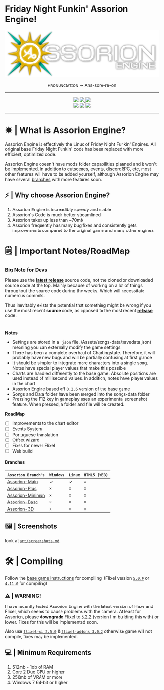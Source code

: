 # Friday Night Funkin' Assorion Engine!

![LOGO](art/assorione.png)
<div align="center"> Pʀᴏɴᴜɴᴄɪᴀᴛɪᴏɴ → Ahs-sore-re-on</div>

-------------------------------------------------------------
 <div align="center">
 <a href="#"><img src="https://img.shields.io/github/repo-size/Legendary-Candice-Joe/FNF-Assorion-Engine?style=for-the-badge&color=06b59c"/></a>
 <a href="https://github.com/Legendary-Candice-Joe/FNF-Assorion-Engine/graphs/commit-activity"><img src="https://img.shields.io/github/commit-activity/m/Legendary-Candice-Joe/FNF-Assorion-Engine?style=for-the-badge&color=06b59c"/</a> 
 <a href="https://github.com/Legendary-Candice-Joe/FNF-Assorion-Engine/releases"><img src="https://img.shields.io/github/v/release/Legendary-Candice-Joe/FNF-Assorion-Engine?style=for-the-badge&color=06b59c"/></a>
 </div>
 <div align="center">
 <a href="https://github.com/Legendary-Candice-Joe/FNF-Assorion-Engine/releases"><img src="https://img.shields.io/badge/Windows_Build-Released-blue?style=for-the-badge&color=e1b100"/></a>
 <a href="https://github.com/Legendary-Candice-Joe/FNF-Assorion-Engine/releases"><img src="https://img.shields.io/badge/Linux_Build-Released-blue?style=for-the-badge&color=e1b100"/></a>
 <a href="#"><img src="https://img.shields.io/badge/Web_Build-Testing-blue?style=for-the-badge&color=e1b100"/></a>  
 </div>

-------------------------------------------------------------

# ✵ | What is Assorion Engine?

Assorion Engine is effectively the Linux of <a href="https://ninja-muffin24.itch.io/funkin">Friday Night Funkin'</a> Engines. 
All original base Friday Night Funkin' code has been replaced with more efficient, optimized code. 

Assorion Engine doesn't have mods folder capabilities planned and it won't be implemented. 
In addition to cutscenes, events, discordRPC, etc, most other features will have to be added yourself, 
although Assorion Engine may have several <a href="https://github.com/Legendary-Candice-Joe/FNF-Assorion-Engine#branches">branches</a> with more features soon.

## ⚡ | Why choose Assorion Engine?

1. Assorion Engine is increadibly speedy and stable
2. Assorion's Code is much better streamlined
3. Assorion takes up less than ~70mb
4. Assorion frequently has many bug fixes and consistently gets improvements compared to the original game and many other engines

# 🗒️ | Important Notes/RoadMap

### Big Note for Devs

Please use the <a href="https://github.com/Legendary-Candice-Joe/FNF-Assorion-Engine/releases">**latest release**</a> source code, not the cloned or downloaded source code at the top. Mainly because of working on a lot of things throughout the source code during the weeks. Which will necessitate numerous commits.

Thus inevitably exists the potential that something might be wrong if you use the most recent **source** code, as opposed to the most recent <a href="https://github.com/Legendary-Candice-Joe/FNF-Assorion-Engine/releases">**release**</a> code.

#
  **Notes**   
-	Settings are stored in a `.json` file. (Assets/songs-data/savedata.json) meaning you can externally modify the game settings
-	There has been a complete overhaul of Chartingstate. Therefore, it will probably have new bugs and will be partially confusing at first glance
-	It should be simpler to integrate more characters into a single song. Notes have special player values that make this possible
-	Charts are handled differently to the base game. Absolute positions are used instead of millisecond values. In addition, notes have player values in the chart
-	Assorion Engine based off <a href="https://github.com/FunkinCrew/Funkin/releases/tag/v0.2.6">`0.2.6`</a> version of the base game
-	Songs and Data folder have been merged into the songs-data folder
- Pressing the F12 key in gameplay uses an experimental screenshot feature. When pressed, a folder and file will be created.
  
 **RoadMap**
* [ ]	Improvements to the chart editor
* [ ]	Events System
* [ ]	Portuguese translation
* [ ]	Offset wizard
* [ ]	Fixes for newer Flixel
* [ ]	Web build

#### **Branches**
| `Assorion Branch's`                                | `Windows` | `Linux` | `HTML5 (WEB)`     |
|--------------------------------------------------|---------|-------|-----------------|
| <a href="#">Assorion-Main</a>                                    | ✓       | ✓     | ☓              |
| <a href="#">Assorion-Plus</a>                                    | ☓       | ☓     | ☓              |
| <a href="#">Assorion-Minimun</a>                                 | ☓       | ☓     | ☓              |
| <a href="#">Assorion-Base</a>                                    | ☓       | ☓     | ☓              |
| <a href="#">Assorion-3D</a>                                      | ☓       | ☓     | ☓              |

## 🖼️ | Screenshots

look at <a href="https://github.com/Legendary-Candice-Joe/FNF-Assorion-Engine/blob/main/art/screenshots.md">`art/screenshots.md`</a>. 

# 🛠 | Compiling

Follow the <a href="https://github.com/FunkinCrew/Funkin#build-instructions">base game instructions</a> for compiling. (Flixel version <a href="https://lib.haxe.org/p/flixel/5.0.0/">`5.0.0`</a> or <a href="https://lib.haxe.org/p/flixel/4.11.0/">`4.11.0`</a> for compiling)

### ⚠️ | WARNING!

I have recently tested Assorion Engine with the latest version of Haxe and Flixel, which seems to cause problems with the camera.
At least for Assorion, please **downgrade** Flixel to <a href="https://lib.haxe.org/p/flixel/5.2.2/">5.2.2</a> (version I'm building this with) or lower.
Fixes for this will be implemented soon.

Also use <a href="https://lib.haxe.org/p/flixel-ui/">`flixel-ui 2.5.0`</a> & <a href="https://lib.haxe.org/p/flixel-addons/3.0.2/releasenotes">`flixel-addons 3.0.2`</a> otherwise game will not compile, fixes may be implemented.

## 💻 | Minimum Requirements

1. 512mb - 1gb of RAM
2. Core 2 Duo CPU or higher
3. 256mb of VRAM or more
4. Windows 7 64-bit or higher

